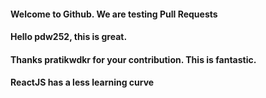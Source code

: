 #### Welcome to Github. We are testing Pull Requests
#### Hello pdw252, this is great.
#### Thanks pratikwdkr for your contribution. This is fantastic.
#### ReactJS has a less learning curve
